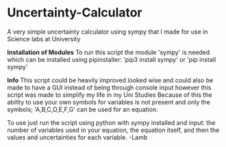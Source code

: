 # Uncertainty-Calculator
A very simple uncertainty calculator using sympy that I made for use in Science labs at University

**Installation of Modules**
To run this script the module 'sympy' is needed which can be installed using pipinstaller:
'pip3 install sympy' or 'pip install sympy'

**Info**
This script could be heavily improved looked wise and could also be made to have a GUI instead of being through console input however this script was made to simplify my life in my Uni Studies
Because of this the ability to use your own symbols for variables is not present and only the symbols; 'A,B,C,D,E,F,G' can be used for an equation.

To use just run the script using python with sympy installed and input: the number of variables used in your equation, the equation itself, and then the values and uncertainties for each variable.
-Lamb
